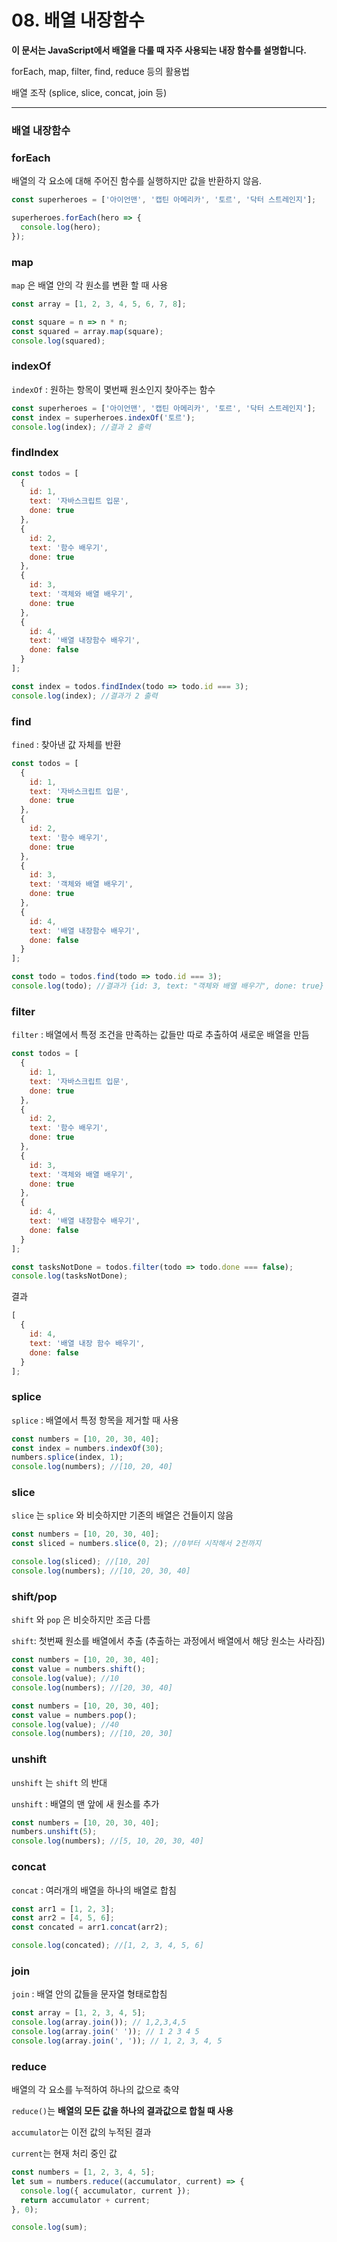 # 08. 배열 내장함수
**이 문서는 JavaScript에서 배열을 다룰 때 자주 사용되는 내장 함수를 설명합니다.**

forEach, map, filter, find, reduce 등의 활용법

배열 조작 (splice, slice, concat, join 등)

---
### 배열 내장함수

### forEach
배열의 각 요소에 대해 주어진 함수를 실행하지만 값을 반환하지 않음.
```js 
const superheroes = ['아이언맨', '캡틴 아메리카', '토르', '닥터 스트레인지'];

superheroes.forEach(hero => {
  console.log(hero);
});
```

### map
`map` 은 배열 안의 각 원소를 변환 할 때 사용
```js
const array = [1, 2, 3, 4, 5, 6, 7, 8];

const square = n => n * n;
const squared = array.map(square);
console.log(squared);
```

### indexOf
`indexOf` : 원하는 항목이 몇번째 원소인지 찾아주는 함수
```js
const superheroes = ['아이언맨', '캡틴 아메리카', '토르', '닥터 스트레인지'];
const index = superheroes.indexOf('토르');
console.log(index); //결과 2 출력
```

### findIndex
```js
const todos = [
  {
    id: 1,
    text: '자바스크립트 입문',
    done: true
  },
  {
    id: 2,
    text: '함수 배우기',
    done: true
  },
  {
    id: 3,
    text: '객체와 배열 배우기',
    done: true
  },
  {
    id: 4,
    text: '배열 내장함수 배우기',
    done: false
  }
];

const index = todos.findIndex(todo => todo.id === 3);
console.log(index); //결과가 2 출력
```

### find
`fined` : 찾아낸 값 자체를 반환
```js
const todos = [
  {
    id: 1,
    text: '자바스크립트 입문',
    done: true
  },
  {
    id: 2,
    text: '함수 배우기',
    done: true
  },
  {
    id: 3,
    text: '객체와 배열 배우기',
    done: true
  },
  {
    id: 4,
    text: '배열 내장함수 배우기',
    done: false
  }
];

const todo = todos.find(todo => todo.id === 3);
console.log(todo); //결과가 {id: 3, text: "객체와 배열 배우기", done: true} 출력
```

### filter 
`filter` : 배열에서 특정 조건을 만족하는 값들만 따로 추출하여 새로운 배열을 만듬
```js
const todos = [
  {
    id: 1,
    text: '자바스크립트 입문',
    done: true
  },
  {
    id: 2,
    text: '함수 배우기',
    done: true
  },
  {
    id: 3,
    text: '객체와 배열 배우기',
    done: true
  },
  {
    id: 4,
    text: '배열 내장함수 배우기',
    done: false
  }
];

const tasksNotDone = todos.filter(todo => todo.done === false);
console.log(tasksNotDone);
```
결과
```js
[
  {
    id: 4,
    text: '배열 내장 함수 배우기',
    done: false
  }
];
```

### splice
`splice` : 배열에서 특정 항목을 제거할 때 사용
```js
const numbers = [10, 20, 30, 40];
const index = numbers.indexOf(30);
numbers.splice(index, 1);
console.log(numbers); //[10, 20, 40]
```

### slice 
`slice` 는 `splice` 와 비슷하지만 기존의 배열은 건들이지 않음
```js
const numbers = [10, 20, 30, 40];
const sliced = numbers.slice(0, 2); //0부터 시작해서 2전까지

console.log(sliced); //[10, 20]
console.log(numbers); //[10, 20, 30, 40]
```

### shift/pop
`shift` 와 `pop` 은 비슷하지만 조금 다름

`shift`: 첫번째 원소를 배열에서 추출 (추출하는 과정에서 배열에서 해당 원소는 사라짐)
```js
const numbers = [10, 20, 30, 40];
const value = numbers.shift();
console.log(value); //10
console.log(numbers); //[20, 30, 40]
```

```js
const numbers = [10, 20, 30, 40];
const value = numbers.pop();
console.log(value); //40
console.log(numbers); //[10, 20, 30]
```

### unshift
`unshift` 는 `shift` 의 반대

`unshift` : 배열의 맨 앞에 새 원소를 추가

```js
const numbers = [10, 20, 30, 40];
numbers.unshift(5);
console.log(numbers); //[5, 10, 20, 30, 40]
```

### concat
`concat` : 여러개의 배열을 하나의 배열로 합침

```js
const arr1 = [1, 2, 3];
const arr2 = [4, 5, 6];
const concated = arr1.concat(arr2);

console.log(concated); //[1, 2, 3, 4, 5, 6]
```

### join
`join` : 배열 안의 값들을 문자열 형태로합침

```js
const array = [1, 2, 3, 4, 5];
console.log(array.join()); // 1,2,3,4,5
console.log(array.join(' ')); // 1 2 3 4 5
console.log(array.join(', ')); // 1, 2, 3, 4, 5
```

### reduce
배열의 각 요소를 누적하여 하나의 값으로 축약

`reduce()`는 **배열의 모든 값을 하나의 결과값으로 합칠 때 사용**  

`accumulator`는 이전 값의 누적된 결과  

`current`는 현재 처리 중인 값  
```js
const numbers = [1, 2, 3, 4, 5];
let sum = numbers.reduce((accumulator, current) => {
  console.log({ accumulator, current });
  return accumulator + current;
}, 0);

console.log(sum);
```